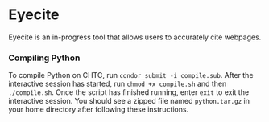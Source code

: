 # Eyecite

Eyecite is an in-progress tool that allows users to accurately cite webpages.

### Compiling Python
To compile Python on CHTC, run `condor_submit -i compile.sub`. After the
interactive session has started, run `chmod +x compile.sh` and then
`./compile.sh`. Once the script has finished running, enter `exit` to exit the
interactive session. You should see a zipped file named `python.tar.gz` in
your home directory after following these instructions.
